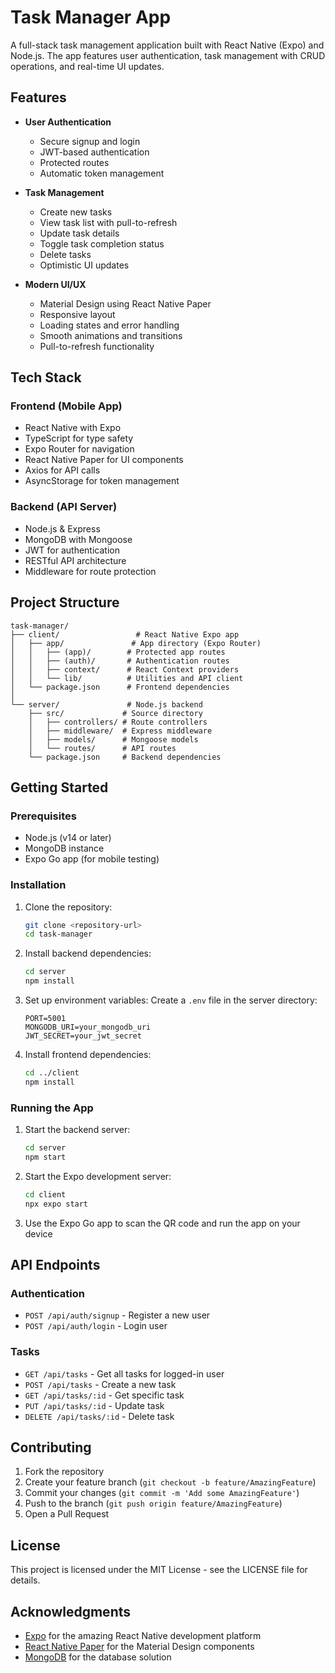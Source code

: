 # Task Manager App

A full-stack task management application built with React Native (Expo) and Node.js. The app features user authentication, task management with CRUD operations, and real-time UI updates.

## Features

- **User Authentication**
  - Secure signup and login
  - JWT-based authentication
  - Protected routes
  - Automatic token management

- **Task Management**
  - Create new tasks
  - View task list with pull-to-refresh
  - Update task details
  - Toggle task completion status
  - Delete tasks
  - Optimistic UI updates

- **Modern UI/UX**
  - Material Design using React Native Paper
  - Responsive layout
  - Loading states and error handling
  - Smooth animations and transitions
  - Pull-to-refresh functionality

## Tech Stack

### Frontend (Mobile App)
- React Native with Expo
- TypeScript for type safety
- Expo Router for navigation
- React Native Paper for UI components
- Axios for API calls
- AsyncStorage for token management

### Backend (API Server)
- Node.js & Express
- MongoDB with Mongoose
- JWT for authentication
- RESTful API architecture
- Middleware for route protection

## Project Structure

```
task-manager/
├── client/                 # React Native Expo app
│   ├── app/               # App directory (Expo Router)
│   │   ├── (app)/        # Protected app routes
│   │   ├── (auth)/       # Authentication routes
│   │   ├── context/      # React Context providers
│   │   └── lib/          # Utilities and API client
│   └── package.json      # Frontend dependencies
│
└── server/               # Node.js backend
    ├── src/             # Source directory
    │   ├── controllers/ # Route controllers
    │   ├── middleware/  # Express middleware
    │   ├── models/      # Mongoose models
    │   └── routes/      # API routes
    └── package.json     # Backend dependencies
```

## Getting Started

### Prerequisites
- Node.js (v14 or later)
- MongoDB instance
- Expo Go app (for mobile testing)

### Installation

1. Clone the repository:
   ```bash
   git clone <repository-url>
   cd task-manager
   ```

2. Install backend dependencies:
   ```bash
   cd server
   npm install
   ```

3. Set up environment variables:
   Create a `.env` file in the server directory:
   ```
   PORT=5001
   MONGODB_URI=your_mongodb_uri
   JWT_SECRET=your_jwt_secret
   ```

4. Install frontend dependencies:
   ```bash
   cd ../client
   npm install
   ```

### Running the App

1. Start the backend server:
   ```bash
   cd server
   npm start
   ```

2. Start the Expo development server:
   ```bash
   cd client
   npx expo start
   ```

3. Use the Expo Go app to scan the QR code and run the app on your device

## API Endpoints

### Authentication
- `POST /api/auth/signup` - Register a new user
- `POST /api/auth/login` - Login user

### Tasks
- `GET /api/tasks` - Get all tasks for logged-in user
- `POST /api/tasks` - Create a new task
- `GET /api/tasks/:id` - Get specific task
- `PUT /api/tasks/:id` - Update task
- `DELETE /api/tasks/:id` - Delete task

## Contributing

1. Fork the repository
2. Create your feature branch (`git checkout -b feature/AmazingFeature`)
3. Commit your changes (`git commit -m 'Add some AmazingFeature'`)
4. Push to the branch (`git push origin feature/AmazingFeature`)
5. Open a Pull Request

## License

This project is licensed under the MIT License - see the LICENSE file for details.

## Acknowledgments

- [Expo](https://docs.expo.dev/) for the amazing React Native development platform
- [React Native Paper](https://callstack.github.io/react-native-paper/) for the Material Design components
- [MongoDB](https://www.mongodb.com/) for the database solution

